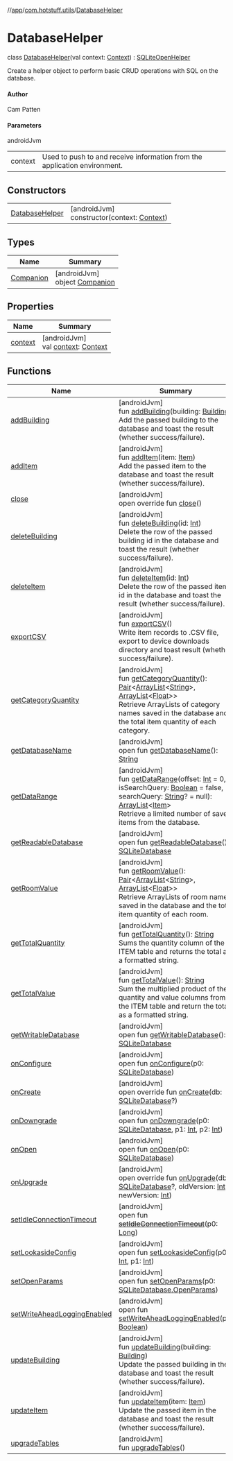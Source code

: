 //[app](../../../index.md)/[com.hotstuff.utils](../index.md)/[DatabaseHelper](index.md)

# DatabaseHelper

class [DatabaseHelper](index.md)(val context: [Context](https://developer.android.com/reference/kotlin/android/content/Context.html)) : [SQLiteOpenHelper](https://developer.android.com/reference/kotlin/android/database/sqlite/SQLiteOpenHelper.html)

Create a helper object to perform basic CRUD operations with SQL on the database.

#### Author

Cam Patten

#### Parameters

androidJvm

| | |
|---|---|
| context | Used to push to and receive information from the application environment. |

## Constructors

| | |
|---|---|
| [DatabaseHelper](-database-helper.md) | [androidJvm]<br>constructor(context: [Context](https://developer.android.com/reference/kotlin/android/content/Context.html)) |

## Types

| Name | Summary |
|---|---|
| [Companion](-companion/index.md) | [androidJvm]<br>object [Companion](-companion/index.md) |

## Properties

| Name | Summary |
|---|---|
| [context](context.md) | [androidJvm]<br>val [context](context.md): [Context](https://developer.android.com/reference/kotlin/android/content/Context.html) |

## Functions

| Name | Summary |
|---|---|
| [addBuilding](add-building.md) | [androidJvm]<br>fun [addBuilding](add-building.md)(building: [Building](../../com.hotstuff.models/-building/index.md))<br>Add the passed building to the database and toast the result (whether success/failure). |
| [addItem](add-item.md) | [androidJvm]<br>fun [addItem](add-item.md)(item: [Item](../../com.hotstuff.models/-item/index.md))<br>Add the passed item to the database and toast the result (whether success/failure). |
| [close](index.md#-1132609887%2FFunctions%2F-912451524) | [androidJvm]<br>open override fun [close](index.md#-1132609887%2FFunctions%2F-912451524)() |
| [deleteBuilding](delete-building.md) | [androidJvm]<br>fun [deleteBuilding](delete-building.md)(id: [Int](https://kotlinlang.org/api/latest/jvm/stdlib/kotlin/-int/index.html))<br>Delete the row of the passed building id in the database and toast the result (whether success/failure). |
| [deleteItem](delete-item.md) | [androidJvm]<br>fun [deleteItem](delete-item.md)(id: [Int](https://kotlinlang.org/api/latest/jvm/stdlib/kotlin/-int/index.html))<br>Delete the row of the passed item id in the database and toast the result (whether success/failure). |
| [exportCSV](export-c-s-v.md) | [androidJvm]<br>fun [exportCSV](export-c-s-v.md)()<br>Write item records to .CSV file, export to device downloads directory and toast result (whether success/failure). |
| [getCategoryQuantity](get-category-quantity.md) | [androidJvm]<br>fun [getCategoryQuantity](get-category-quantity.md)(): [Pair](https://kotlinlang.org/api/latest/jvm/stdlib/kotlin/-pair/index.html)&lt;[ArrayList](https://kotlinlang.org/api/latest/jvm/stdlib/kotlin.collections/-array-list/index.html)&lt;[String](https://kotlinlang.org/api/latest/jvm/stdlib/kotlin/-string/index.html)&gt;, [ArrayList](https://kotlinlang.org/api/latest/jvm/stdlib/kotlin.collections/-array-list/index.html)&lt;[Float](https://kotlinlang.org/api/latest/jvm/stdlib/kotlin/-float/index.html)&gt;&gt;<br>Retrieve ArrayLists of category names saved in the database and the total item quantity of each category. |
| [getDatabaseName](index.md#2092117245%2FFunctions%2F-912451524) | [androidJvm]<br>open fun [getDatabaseName](index.md#2092117245%2FFunctions%2F-912451524)(): [String](https://kotlinlang.org/api/latest/jvm/stdlib/kotlin/-string/index.html) |
| [getDataRange](get-data-range.md) | [androidJvm]<br>fun [getDataRange](get-data-range.md)(offset: [Int](https://kotlinlang.org/api/latest/jvm/stdlib/kotlin/-int/index.html) = 0, isSearchQuery: [Boolean](https://kotlinlang.org/api/latest/jvm/stdlib/kotlin/-boolean/index.html) = false, searchQuery: [String](https://kotlinlang.org/api/latest/jvm/stdlib/kotlin/-string/index.html)? = null): [ArrayList](https://kotlinlang.org/api/latest/jvm/stdlib/kotlin.collections/-array-list/index.html)&lt;[Item](../../com.hotstuff.models/-item/index.md)&gt;<br>Retrieve a limited number of saved items from the database. |
| [getReadableDatabase](index.md#725964472%2FFunctions%2F-912451524) | [androidJvm]<br>open fun [getReadableDatabase](index.md#725964472%2FFunctions%2F-912451524)(): [SQLiteDatabase](https://developer.android.com/reference/kotlin/android/database/sqlite/SQLiteDatabase.html) |
| [getRoomValue](get-room-value.md) | [androidJvm]<br>fun [getRoomValue](get-room-value.md)(): [Pair](https://kotlinlang.org/api/latest/jvm/stdlib/kotlin/-pair/index.html)&lt;[ArrayList](https://kotlinlang.org/api/latest/jvm/stdlib/kotlin.collections/-array-list/index.html)&lt;[String](https://kotlinlang.org/api/latest/jvm/stdlib/kotlin/-string/index.html)&gt;, [ArrayList](https://kotlinlang.org/api/latest/jvm/stdlib/kotlin.collections/-array-list/index.html)&lt;[Float](https://kotlinlang.org/api/latest/jvm/stdlib/kotlin/-float/index.html)&gt;&gt;<br>Retrieve ArrayLists of room names saved in the database and the total item quantity of each room. |
| [getTotalQuantity](get-total-quantity.md) | [androidJvm]<br>fun [getTotalQuantity](get-total-quantity.md)(): [String](https://kotlinlang.org/api/latest/jvm/stdlib/kotlin/-string/index.html)<br>Sums the quantity column of the ITEM table and returns the total as a formatted string. |
| [getTotalValue](get-total-value.md) | [androidJvm]<br>fun [getTotalValue](get-total-value.md)(): [String](https://kotlinlang.org/api/latest/jvm/stdlib/kotlin/-string/index.html)<br>Sum the multiplied product of the quantity and value columns from the ITEM table and return the total as a formatted string. |
| [getWritableDatabase](index.md#-1273172728%2FFunctions%2F-912451524) | [androidJvm]<br>open fun [getWritableDatabase](index.md#-1273172728%2FFunctions%2F-912451524)(): [SQLiteDatabase](https://developer.android.com/reference/kotlin/android/database/sqlite/SQLiteDatabase.html) |
| [onConfigure](index.md#-1648481475%2FFunctions%2F-912451524) | [androidJvm]<br>open fun [onConfigure](index.md#-1648481475%2FFunctions%2F-912451524)(p0: [SQLiteDatabase](https://developer.android.com/reference/kotlin/android/database/sqlite/SQLiteDatabase.html)) |
| [onCreate](on-create.md) | [androidJvm]<br>open override fun [onCreate](on-create.md)(db: [SQLiteDatabase](https://developer.android.com/reference/kotlin/android/database/sqlite/SQLiteDatabase.html)?) |
| [onDowngrade](index.md#-995824338%2FFunctions%2F-912451524) | [androidJvm]<br>open fun [onDowngrade](index.md#-995824338%2FFunctions%2F-912451524)(p0: [SQLiteDatabase](https://developer.android.com/reference/kotlin/android/database/sqlite/SQLiteDatabase.html), p1: [Int](https://kotlinlang.org/api/latest/jvm/stdlib/kotlin/-int/index.html), p2: [Int](https://kotlinlang.org/api/latest/jvm/stdlib/kotlin/-int/index.html)) |
| [onOpen](index.md#-653481789%2FFunctions%2F-912451524) | [androidJvm]<br>open fun [onOpen](index.md#-653481789%2FFunctions%2F-912451524)(p0: [SQLiteDatabase](https://developer.android.com/reference/kotlin/android/database/sqlite/SQLiteDatabase.html)) |
| [onUpgrade](on-upgrade.md) | [androidJvm]<br>open override fun [onUpgrade](on-upgrade.md)(db: [SQLiteDatabase](https://developer.android.com/reference/kotlin/android/database/sqlite/SQLiteDatabase.html)?, oldVersion: [Int](https://kotlinlang.org/api/latest/jvm/stdlib/kotlin/-int/index.html), newVersion: [Int](https://kotlinlang.org/api/latest/jvm/stdlib/kotlin/-int/index.html)) |
| [setIdleConnectionTimeout](index.md#1030004133%2FFunctions%2F-912451524) | [androidJvm]<br>open fun [~~setIdleConnectionTimeout~~](index.md#1030004133%2FFunctions%2F-912451524)(p0: [Long](https://kotlinlang.org/api/latest/jvm/stdlib/kotlin/-long/index.html)) |
| [setLookasideConfig](index.md#-1601100201%2FFunctions%2F-912451524) | [androidJvm]<br>open fun [setLookasideConfig](index.md#-1601100201%2FFunctions%2F-912451524)(p0: [Int](https://kotlinlang.org/api/latest/jvm/stdlib/kotlin/-int/index.html), p1: [Int](https://kotlinlang.org/api/latest/jvm/stdlib/kotlin/-int/index.html)) |
| [setOpenParams](index.md#-627348398%2FFunctions%2F-912451524) | [androidJvm]<br>open fun [setOpenParams](index.md#-627348398%2FFunctions%2F-912451524)(p0: [SQLiteDatabase.OpenParams](https://developer.android.com/reference/kotlin/android/database/sqlite/SQLiteDatabase.OpenParams.html)) |
| [setWriteAheadLoggingEnabled](index.md#1941933624%2FFunctions%2F-912451524) | [androidJvm]<br>open fun [setWriteAheadLoggingEnabled](index.md#1941933624%2FFunctions%2F-912451524)(p0: [Boolean](https://kotlinlang.org/api/latest/jvm/stdlib/kotlin/-boolean/index.html)) |
| [updateBuilding](update-building.md) | [androidJvm]<br>fun [updateBuilding](update-building.md)(building: [Building](../../com.hotstuff.models/-building/index.md))<br>Update the passed building in the database and toast the result (whether success/failure). |
| [updateItem](update-item.md) | [androidJvm]<br>fun [updateItem](update-item.md)(item: [Item](../../com.hotstuff.models/-item/index.md))<br>Update the passed item in the database and toast the result (whether success/failure). |
| [upgradeTables](upgrade-tables.md) | [androidJvm]<br>fun [upgradeTables](upgrade-tables.md)() |
